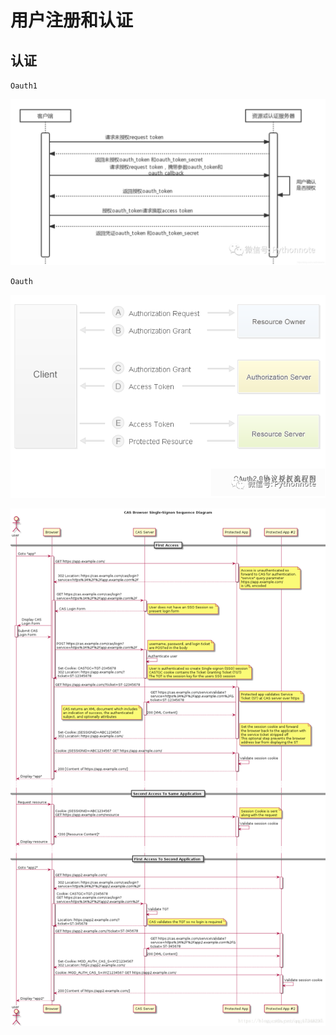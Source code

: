 # 用户注册和认证

## 认证

`Oauth1`

![Untitled](%E7%94%A8%E6%88%B7%E6%B3%A8%E5%86%8C%E5%92%8C%E8%AE%A4%E8%AF%81%20c07de4bb2418458f8cd9429f75ad7fbf/Untitled.png)

`Oauth`

![Untitled](%E7%94%A8%E6%88%B7%E6%B3%A8%E5%86%8C%E5%92%8C%E8%AE%A4%E8%AF%81%20c07de4bb2418458f8cd9429f75ad7fbf/Untitled%201.png)

![Untitled](%E7%94%A8%E6%88%B7%E6%B3%A8%E5%86%8C%E5%92%8C%E8%AE%A4%E8%AF%81%20c07de4bb2418458f8cd9429f75ad7fbf/Untitled%202.png)